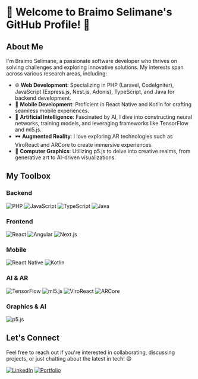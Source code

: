 # 👋 Welcome to Braimo Selimane's GitHub Profile! 🚀

## About Me
I'm Braimo Selimane, a passionate software developer who thrives on solving challenges and exploring innovative solutions. My interests span across various research areas, including:

- 🌐 **Web Development**: Specializing in PHP (Laravel, CodeIgniter), JavaScript (Express.js, Nest.js, Adonis), TypeScript, and Java for backend development.
- 📱 **Mobile Development**: Proficient in React Native and Kotlin for crafting seamless mobile experiences.
- 🧠 **Artificial Intelligence**: Fascinated by AI, I dive into constructing neural networks, training models, and leveraging frameworks like TensorFlow and ml5.js.
- 🕶️ **Augmented Reality**: I love exploring AR technologies such as ViroReact and ARCore to create immersive experiences.
- 🎨 **Computer Graphics**: Utilizing p5.js to delve into creative realms, from generative art to AI-driven visualizations.

## My Toolbox
### Backend
![PHP](https://img.shields.io/badge/-PHP-777BB4?logo=php&logoColor=white)
![JavaScript](https://img.shields.io/badge/-JavaScript-F7DF1E?logo=javascript&logoColor=black)
![TypeScript](https://img.shields.io/badge/-TypeScript-3178C6?logo=typescript&logoColor=white)
![Java](https://img.shields.io/badge/-Java-007396?logo=java&logoColor=white)

### Frontend
![React](https://img.shields.io/badge/-React-61DAFB?logo=react&logoColor=white)
![Angular](https://img.shields.io/badge/-Angular-DD0031?logo=angular&logoColor=white)
![Next.js](https://img.shields.io/badge/-Next.js-000000?logo=next.js&logoColor=white)

### Mobile
![React Native](https://img.shields.io/badge/-React_Native-61DAFB?logo=react&logoColor=white)
![Kotlin](https://img.shields.io/badge/-Kotlin-0095D5?logo=kotlin&logoColor=white)

### AI & AR
![TensorFlow](https://img.shields.io/badge/-TensorFlow-FF6F00?logo=tensorflow&logoColor=white)
![ml5.js](https://img.shields.io/badge/-ml5.js-F48C3E?logo=&logoColor=white)
![ViroReact](https://img.shields.io/badge/-ViroReact-00A8E1?logo=viroreact&logoColor=white)
![ARCore](https://img.shields.io/badge/-ARCore-4285F4?logo=arcore&logoColor=white)

### Graphics & AI
![p5.js](https://img.shields.io/badge/-p5.js-ED225D?logo=p5.js&logoColor=white)

## Let's Connect
Feel free to reach out if you're interested in collaborating, discussing projects, or just chatting about the latest in tech! 😄

[![LinkedIn](https://img.shields.io/badge/-LinkedIn-0A66C2?logo=linkedin&logoColor=white)](https://www.linkedin.com/in/braimo-selimane-971a48231)
[![Portfolio](https://braimoselimane.vercel.app/assets/img/favicon-32x32.png)](https://braimoselimane.vercel.app/)
